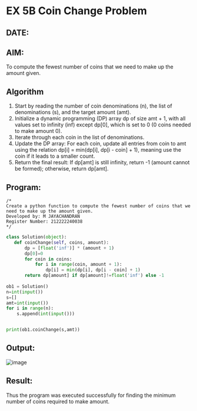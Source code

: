 # EX 5B Coin Change Problem
## DATE:
## AIM:
To compute the fewest number of coins that we need to make up the amount given.


## Algorithm
1. Start by reading the number of coin denominations (n), the list of denominations (s), and the target amount (amt).
2. Initialize a dynamic programming (DP) array dp of size amt + 1, with all values set to infinity (inf) except dp[0], which is set to 0 (0 coins needed to make       amount 0). 
3. Iterate through each coin in the list of denominations. 
4. Update the DP array: For each coin, update all entries from coin to amt using the relation dp[i] = min(dp[i], dp[i - coin] + 1), meaning use the coin if it         leads to a smaller count.
5. Return the final result: If dp[amt] is still infinity, return -1 (amount cannot be formed); otherwise, return dp[amt].  

## Program:

```
/*
Create a python function to compute the fewest number of coins that we need to make up the amount given.
Developed by: M JAYACHANDRAN
Register Number: 212222240038
*/
```

```python
class Solution(object):
   def coinChange(self, coins, amount):
       dp = [float('inf')] * (amount + 1)
       dp[0]=0
       for coin in coins:
           for i in range(coin, amount + 1):
               dp[i] = min(dp[i], dp[i - coin] + 1)
       return dp[amount] if dp[amount]!=float('inf') else -1
      
ob1 = Solution()
n=int(input())
s=[]
amt=int(input())
for i in range(n):
    s.append(int(input()))


print(ob1.coinChange(s,amt))
```

## Output:
![image](https://github.com/user-attachments/assets/7e027691-67e1-432d-9661-7502c1cb7c3c)



## Result:
Thus the program was executed successfully for finding the minimum number of coins required to make amount.
